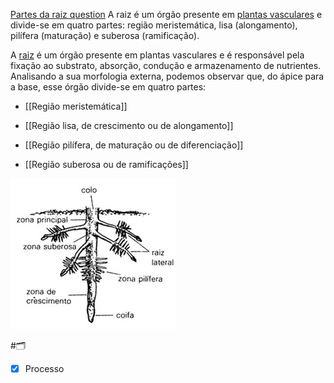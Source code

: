 [Partes da raiz question](Partes%20da%20raiz%20question.md)
A raiz é um órgão presente em [plantas vasculares](plantas%20vasculares.md) e divide-se em quatro partes: região meristemática, lisa (alongamento), pilífera (maturação) e suberosa (ramificação).

A [raiz](https://www.biologianet.com/botanica/raiz.htm) é um órgão presente em plantas vasculares e é responsável pela fixação ao substrato, absorção, condução e armazenamento de nutrientes. Analisando a sua morfologia externa, podemos observar que, do ápice para a base, esse órgão divide-se em quatro partes:

* [[Região meristemática]]
    
* [[Região lisa, de crescimento ou de alongamento]]
    
* [[Região pilífera, de maturação ou de diferenciação]]
    
* [[Região suberosa ou de ramificações]]

![](Imagens/Pasted%20image%2020201015113933.png)

#🗂 

- [x] Processo